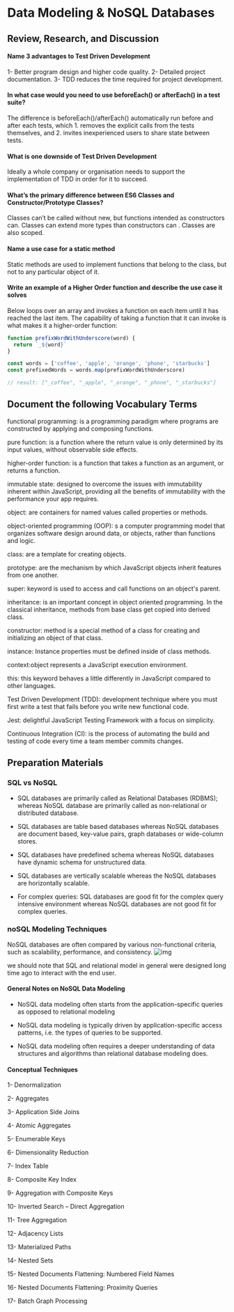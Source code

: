 # Data Modeling & NoSQL Databases


## Review, Research, and Discussion

#### Name 3 advantages to Test Driven Development
1- Better program design and higher code quality.
2- Detailed project documentation.
3- TDD reduces the time required for project development.

#### In what case would you need to use beforeEach() or afterEach() in a test suite?
The difference is beforeEach()/afterEach() automatically run before and after each tests, which 1. removes the explicit calls from the tests themselves, and 2. invites inexperienced users to share state between tests.

#### What is one downside of Test Driven Development
Ideally a whole company or organisation needs to support the implementation of TDD in order for it to succeed.

#### What’s the primary difference between ES6 Classes and Constructor/Prototype Classes?
Classes can’t be called without new, but functions intended as constructors can.
Classes can extend more types than constructors can .
Classes are also scoped.

#### Name a use case for a static method
Static methods are used to implement functions that belong to the class, but not to any particular object of it.

#### Write an example of a Higher Order function and describe the use case it solves
Below loops over an array and invokes a function on each item until it has reached the last item. The capability of taking a function that it can invoke is what makes it a higher-order function:
```js
function prefixWordWithUnderscore(word) {
  return `_${word}`
}

const words = ['coffee', 'apple', 'orange', 'phone', 'starbucks']
const prefixedWords = words.map(prefixWordWithUnderscore)

// result: ["_coffee", "_apple", "_orange", "_phone", "_starbucks"]
```


## Document the following Vocabulary Terms

functional programming: is a programming paradigm where programs are constructed by applying and composing functions.

pure function: is a function where the return value is only determined by its input values, without observable side effects.

higher-order function:  is a function that takes a function as an argument, or returns a function.

immutable state: designed to overcome the issues with immutability inherent within JavaScript, providing all the benefits of immutability with the performance your app requires.

object: are containers for named values called properties or methods.

object-oriented programming (OOP): s a computer programming model that organizes software design around data, or objects, rather than functions and logic. 

class: are a template for creating objects.

prototype: are the mechanism by which JavaScript objects inherit features from one another.

super: keyword is used to access and call functions on an object's parent.

inheritance: is an important concept in object oriented programming. In the classical inheritance, methods from base class get copied into derived class. 

constructor: method is a special method of a class for creating and initializing an object of that class.

instance: Instance properties must be defined inside of class methods.

context:object represents a JavaScript execution environment.

this: this keyword behaves a little differently in JavaScript compared to other languages.

Test Driven Development (TDD):  development technique where you must first write a test that fails before you write new functional code.

Jest: delightful JavaScript Testing Framework with a focus on simplicity.

Continuous Integration (CI): is the process of automating the build and testing of code every time a team member commits changes.


## Preparation Materials

### SQL vs NoSQL

- SQL databases are primarily called as Relational Databases (RDBMS); whereas NoSQL database are primarily called as non-relational or distributed database.

- SQL databases are table based databases whereas NoSQL databases are document based, key-value pairs, graph databases or wide-column stores. 

- SQL databases have predefined schema whereas NoSQL databases have dynamic schema for unstructured data.

- SQL databases are vertically scalable whereas the NoSQL databases are horizontally scalable. 

- For complex queries: SQL databases are good fit for the complex query intensive environment whereas NoSQL databases are not good fit for complex queries.

### noSQL Modeling Techniques
NoSQL databases are often compared by various non-functional criteria, such as scalability, performance, and consistency.
![img](https://highlyscalable.files.wordpress.com/2012/02/overview2.png?w=805)

we should note that SQL and relational model in general were designed long time ago to interact with the end user.

#### General Notes on NoSQL Data Modeling
- NoSQL data modeling often starts from the application-specific queries as opposed to relational modeling

- NoSQL data modeling is typically driven by application-specific access patterns, i.e. the types of queries to be supported.

- NoSQL data modeling often requires a deeper understanding of data structures and algorithms than relational database modeling does. 

#### Conceptual Techniques
1- Denormalization

2- Aggregates

3- Application Side Joins

4- Atomic Aggregates

5- Enumerable Keys

6- Dimensionality Reduction

7- Index Table

8- Composite Key Index

9- Aggregation with Composite Keys

10- Inverted Search – Direct Aggregation

11- Tree Aggregation

12- Adjacency Lists

13- Materialized Paths

14- Nested Sets

15- Nested Documents Flattening: Numbered Field Names

16- Nested Documents Flattening: Proximity Queries

17- Batch Graph Processing